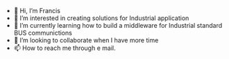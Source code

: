 - 👋 Hi, I’m Francis
- 👀 I’m interested in creating solutions for Industrial application
- 🌱 I’m currently learning how to build a middleware for Industrial standard BUS communictions
- 💞️ I’m looking to collaborate when I have more time
- 📫 How to reach me through e mail.

<!---
FrancisMY/FrancisMY is a ✨ special ✨ repository because its `README.md` (this file) appears on your GitHub profile.
You can click the Preview link to take a look at your changes.
--->
